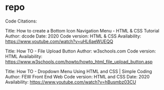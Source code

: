repo
====

Code Citations:

Title: How to create a Bottom Icon Navigation Menu - HTML & CSS Tutorial
Author: dcode
Date: 2020
Code version: HTML & CSS
Availability: https://www.youtube.com/watch?v=uHL6aeWUEQQ 

Title: How TO - File Upload Button
Author: w3schools.com
Code version: HTML
Availability: https://www.w3schools.com/howto/howto_html_file_upload_button.asp 

Title: How TO - Dropdown Menu Using HTML and CSS | Simple Coding
Author: FEW Front End Web
Code version: HTML and CSS 
Date: 2020
Availability: https://www.youtube.com/watch?v=hBusmbz03CU

